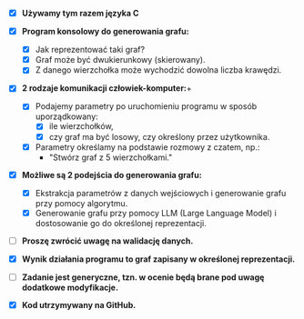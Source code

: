 - [x] **Używamy tym razem języka C**

- [x] **Program konsolowy do generowania grafu:**
   - [x] Jak reprezentować taki graf?
   - [x] Graf może być dwukierunkowy (skierowany).
   - [x] Z danego wierzchołka może wychodzić dowolna liczba krawędzi.

- [x] **2 rodzaje komunikacji człowiek-komputer:**+

   - [x] Podajemy parametry po uruchomieniu programu w sposób uporządkowany:
      - [x] ile wierzchołków,
      - [x] czy graf ma być losowy, czy określony przez użytkownika.

   - [x] Parametry określamy na podstawie rozmowy z czatem, np.:
      - "Stwórz graf z 5 wierzchołkami."

- [x] **Możliwe są 2 podejścia do generowania grafu:**
   - [x] Ekstrakcja parametrów z danych wejściowych i generowanie grafu przy pomocy algorytmu.
   - [x] Generowanie grafu przy pomocy LLM (Large Language Model) i dostosowanie go do określonej reprezentacji.

- [ ] **Proszę zwrócić uwagę na walidację danych.**

- [x] **Wynik działania programu to graf zapisany w określonej reprezentacji.**

- [ ] **Zadanie jest generyczne, tzn. w ocenie będą brane pod uwagę dodatkowe modyfikacje.**

- [x] **Kod utrzymywany na GitHub.**
